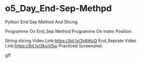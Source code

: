 # o5_Day_End-Sep-Methpd
Python End Sep Method And Slicing

Programme On End_Sep Method
Programme On Index Position

String slicing Video Link:https://bit.ly/3y6jKcQ
End_Seprate Video Link:https://bit.ly/3kviV5w
Practiced Screenshot.

gff
